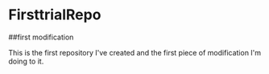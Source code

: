 # FirsttrialRepo

##first modification

This is the first repository I've created and the first piece of modification I'm doing to it.
